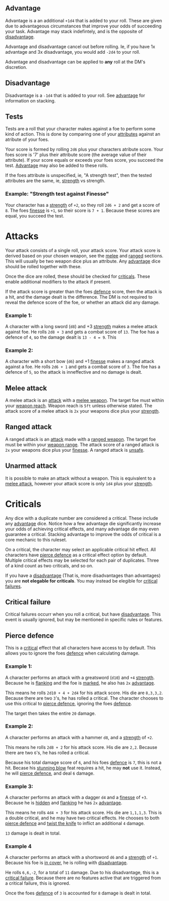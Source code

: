 ## Advantage

Advantage is a an additional `+1d4` that is added to your roll. These are given due to advantageous circumstances that improve your odds of succeeding your task. Advantage may stack indefintely, and is the opposite of [disadvantage](#Disadvantage).

Advantage and disadvantage cancel out before rolling. Ie, if you have 1x advantage and 3x disadvantage, you would add `-2d4` to your roll.

Advantage and disadvantage can be applied to **any** roll at the DM's discretion.

## Disadvantage

Disadvantage is a `-1d4` that is added to your roll. See [advantage](#Advantage) for information on stacking.

## Tests

Tests are a roll that your character makes against a foe to perform some kind of action. This is done by comparing one of your [attributes](stats.md#Attributes) against an atribute of your foes.

Your score is formed by rolling `2d6` plus your characters atribute score. Your foes score is '7' plus their attribute score (the average value of their attribute). If your score equals or exceeds your foes score, you succeed the test. [Advantage](#Advantage) may also be added to these rolls.

If the foes attribute is unspecified, ie, "A strength test", then the tested attributes are the same, ie, [strength](stats.md#Strength) vs strength.

### Example: "Strength test against Finesse"

Your character has a [strength](stats.md#Strength) of `+2`, so they roll `2d6 + 2` and get a score of `8`. The foes [finesse](stats.md#Finesse) is `+1`, so their score is `7 + 1`. Because these scores are equal, you succeed the test.


# Attacks

Your attack consists of a single roll, your attack score. Your attack score is derived based on your chosen weapon, see the [melee](#Melee-attack) and [ranged](#Ranged-attack) sections. This will usually be two weapon dice plus an attribute. Any [advantage](#Advantage) dice should be rolled together with these.

Once the dice are rolled, these should be checked for [criticals](rolls#Crititals). These enable additional modifiers to the attack if present.

If the attack score is greater than the foes [defence](stats.md#Defence) score, then the attack is a hit, and the damage dealt is the difference. The DM is not required to reveal the defence score of the foe, or whether an attack did any damage.

### Example 1:
A character with a long sword (`d8`) and +3 [strength](stats.md#Strength) makes a melee attack against foe. He rolls `2d8 + 3` and gets a combat score of `13`. The foe has a defence of `4`, so the damage dealt is `13 - 4 = 9`. This 

### Example 2:
A character with a short bow (`d6`) and +1 [finesse](stats.md#Finesse) makes a ranged attack against a foe. He rolls `2d6 + 1` and gets a combat score of `3`. The foe has a defence of `5`, so the attack is inneffective and no damage is dealt.

## Melee attack

A melee attack is an [attack](#Attack) with a [melee weapon](weapons.md#Melee-weapons). The target foe must within your [weapon reach](weapons.md#Weapon-reach). Weapon reach is `5ft` unless otherwise stated. The attack score of a melee attack is `2x` your weapons dice plus your [strength](status.md#Strength).

## Ranged attack

A ranged attack is an [attack](#Attack) made with a [ranged weapon](weapons.md#Ranged-weapons). The target foe must be within your [weapon range](weapons.md#Weapon-range). The attack score of a ranged attack is `2x` your weapons dice plus your [finesse](stats.md#Finesse). A ranged attack is [unsafe](actions.md#Unsafe).

## Unarmed attack

It is possible to make an attack without a weapon. This is equivalent to a [melee attack](#Melee-attack), however your attack score is only `1d4` plus your [strength](stats.md#Strength).


# Criticals

Any dice with a duplicate number are considered a critical. These include any [advantage](#Advantage) dice. Notice how a few advantage die significantly increase your odds of achieving critical effects, and many advantage die may even guarantee a critical. Stacking advantage to improve the odds of critical is a core mechanic to this ruleset.

On a critical, the character may select an applicable critical hit effect. All characters have [pierce defence](#Pierce-defence) as a critical effect option by default. Multiple critical effects may be selected for each pair of duplicates. Three of a kind count as two criticals, and so on.

If you have a [disadvantage](#Disadvantage) (That is, more disadvantages than advantages) you are **not elegable for criticals**. You may instead be elegible for [critical failures](#Critical-failure).

## Critical failure

Critical failures occurr when you roll a critical, but have [disadvantage](#Disadvantage). This event is usually ignored, but may be mentioned in specific rules or features.

## Pierce defence

This is a [critical](#Criticals) effect that all characters have access to by default. This allows you to ignore the foes [defence](stats.md#Defence) when calculating damage.

### Example 1:

A character performs an attack with a greatsword (`d10`) and `+4` [strength](stats.md#Strength). Because he is [flanking](statuses.md#Flanking) and the foe is [marked](statuses.md#Marked), he also has `2x` [advantage](#Advantage).

This means he rolls `2d10 + 4 + 2d4` for his attack score. His die are `8,3,3,2`. Because there are two `3`'s, he has rolled a critical. The character chooses to use this critical to [pierce defence](#Pierce-defence), ignoring the foes [defence](stats.md#Defence).

The target then takes the entire `20` damage.

### Example 2:

A character performs an attack with a hammer `d8`, and a [strength](stats.md#Strength) of `+2`.

This means he rolls `2d8 + 2` for his attack score. His die are `2,2`. Because there are two `6`'s, he has rolled a critical.

Because his total damage score of `6`, and his foes [defence](stats.md#Defence) is `7`, this is not a hit. Becase his [stunning blow](feats.md#Stunning-blow) feat requires a hit, he may **not** use it. Instead, he will [pierce defence](#Pierce-defence), and deal `6` damage.

### Example 3:

A character performs an attack with a dagger `d4` and a [finesse](stats.md#Finesse) of `+3`. Because he is [hidden](statuses.md#Hidden) and [flanking](statuses.md#Flanking) he has `2x` [advantage](#Advantage).

This means he rolls `4d4 + 3` for his attack score. His die are `1,1,1,3`. This is a double critical, and he may have two critical effects. He chooses to both [pierce defence](#Pierce-defence) and [twist the knife](feats.md#Twist-the-knife) to inflict an additional `4` damage.

`13` damage is dealt in total.

### Example 4

A character performs an attack with a shortsword `d6` and a [strength](stats.md#Strength) of `+1`. Because his foe is [in cover](statuses.md#In-cover), he is rolling with [disadvantage](#Disadvantage).

He rolls `6,6,-2`, for a total of `11` damage. Due to his disadvantage, this is a [critical failure](#Critical-failure). Because there are no features active that are triggered from a critical failure, this is ignored.

Once the foes [defence](stats.md#Defence) of `3` is accounted for `8` damage is dealt in total.
